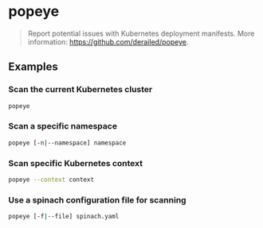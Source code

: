 # popeye

> Report potential issues with Kubernetes deployment manifests. More information: <https://github.com/derailed/popeye>.

## Examples

### Scan the current Kubernetes cluster

```bash
popeye
```

### Scan a specific namespace

```bash
popeye [-n|--namespace] namespace
```

### Scan specific Kubernetes context

```bash
popeye --context context
```

### Use a spinach configuration file for scanning

```bash
popeye [-f|--file] spinach.yaml
```
